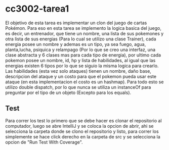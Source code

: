 # cc3002-tarea1

El objetivo de esta tarea es implementar un clon del juego de cartas Pokémon. Para eso en esta tarea se implemento
la logica basica del juego, es decir, un entrenador, que tiene un nombre, una lista de sus pokemones y otra lista
de sus energias (Para lo cual se utilizo una clase Trainer), cada energia posee un nombre y ademas es un tipo, ya sea fuego,
agua, planta,lucha, psiquica y relampago (Por lo que se creo una interfaz, una clase abstracta y 6 clases mas para cada
tipo de energia), por ultimo cada pokemon posee un nombre, id, hp y lista de habilidades, al igual que las energias existen
6 tipos por lo que se siguio la misma logica para crearlo. Las habilidades (esta vez solo ataques) tienen un nombre, daño base,
descripcion del ataque y un costo para que el pokemon pueda usar este ataque (en esta implementacion el costo es un hashmap).
Para todo esto se utilizo double dispatch, por lo que nunca se utiliza un instanceOf para preguntar por el tipo de un objeto
(Excepto para los equals).

## Test

Para correr los test lo primero que se debe hacer es clonar el repositorio al computador, luego se abre IntelliJ y se coloca
la opcion de abrir, ahi se selecciona la carpeta donde se clono el repositorio y listo, para correr los simplemente se hace
click derecho en la carpeta de src y se selecciona la opcion de "Run Test With Coverage".
